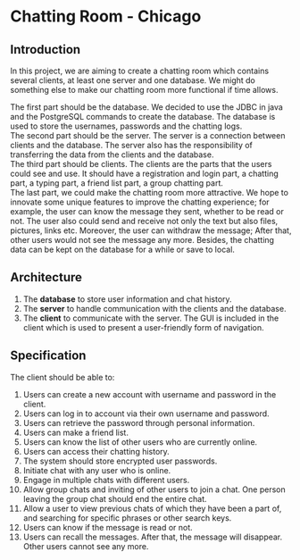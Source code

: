 #  Chatting Room - Chicago  

## Introduction  

In this project, we are aiming to create a chatting room which contains several clients, at least one server and one database. We might do something else to make our chatting room more functional if time allows.
    
The first part should be the database. We decided to use the JDBC in java and the PostgreSQL commands to create the database. The database is used to store the usernames, passwords and the chatting logs.  
The second part should be the server. The server is a connection between clients and the database. The server also has the responsibility of transferring the data from the clients and the database.  
The third part should be clients. The clients are the parts that the users could see and use. It should have a registration and login part, a chatting part, a typing part, a friend list part, a group chatting part.  		
The last part, we could make the chatting room more attractive.  We hope to innovate some unique features to improve the chatting experience; for example, the user can know the message they sent, whether to be read or not. The user also could send and receive not only the text but also files, pictures, links etc. Moreover, the user can withdraw the message; After that, other users would not see the message any more. Besides, the chatting data can be kept on the database for a while or save to local.  
  
## Architecture  
  
1. The **database** to store user information and chat history.  
2. The **server** to handle communication with the clients and the database.  
3. The **client** to communicate with the server. The GUI is included in the client which is used to present a user-friendly form of navigation.  
  
##  Specification  
The client should be able to:
1. Users can create a new account with username and password in the client.  
2. Users can log in to account via their own username and password.  
3. Users can retrieve the password through personal information.  
4. Users can make a friend list.  
5. Users can know the list of other users who are currently online.  
6. Users can access their chatting history.  
7. The system should store encrypted user passwords.  
8. Initiate chat with any user who is online.  
9. Engage in multiple chats with different users.  
10. Allow group chats and inviting of other users to join a chat. One person leaving the group chat should end the entire chat.  
11. Allow a user to view previous chats of which they have been a part of, and searching for specific phrases or other search keys.  
12. Users can know if the message is read or not.  
13. Users can recall the messages. After that, the message will disappear. Other users cannot see any more.  
  
    


